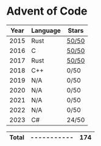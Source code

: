 # Advent of Code

| Year | Language | Stars                         |
| ---- | -------- | ----------------------------- |
| 2015 | Rust     | [50/50](./aoc2015/results.md) |
| 2016 | C        | [50/50](./aoc2016/results.md) |
| 2017 | Rust     | [50/50](./aoc2017/results.md) |
| 2018 | C++      | 0/50                          |
| 2019 | N/A      | 0/50                          |
| 2020 | N/A      | 0/50                          |
| 2021 | N/A      | 0/50                          |
| 2022 | N/A      | 0/50                          |
| 2023 | C#       | 24/50                         |

| Total | ----------- | 174 |
| ----- | ----------- | --- |

